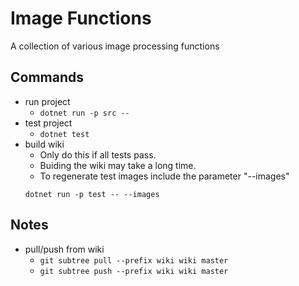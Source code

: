 # Image Functions #
A collection of various image processing functions

## Commands ##
* run project
  * ```dotnet run -p src --```
* test project
  * ```dotnet test```
* build wiki
  * Only do this if all tests pass.
  * Buiding the wiki may take a long time.
  * To regenerate test images include the parameter "--images"
  ```
  dotnet run -p test -- --images
  ```

## Notes ##
* pull/push from wiki
  * ```git subtree pull --prefix wiki wiki master```
  * ```git subtree push --prefix wiki wiki master```
